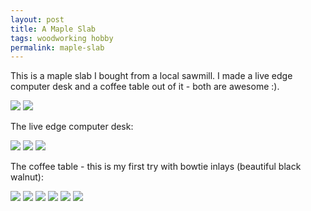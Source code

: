 ```yaml
---
layout: post
title: A Maple Slab
tags: woodworking hobby
permalink: maple-slab
---
```


This is a maple slab I bought from a local sawmill. I made a live edge computer desk and a coffee table out of it - both are awesome :). 

<img class="mx-auto" src="{{site.baseurl}}/assets/img/posts/maple/01.jpg">

<img class="mx-auto" src="{{site.baseurl}}/assets/img/posts/maple/02.jpg">

The live edge computer desk:

<img class="mx-auto" src="{{site.baseurl}}/assets/img/posts/maple/03.jpg">

<img class="mx-auto" src="{{site.baseurl}}/assets/img/posts/maple/04.jpg">

<img class="mx-auto" src="{{site.baseurl}}/assets/img/posts/maple/05.jpg">

The coffee table - this is my first try with bowtie inlays (beautiful black walnut):

<img class="mx-auto" src="{{site.baseurl}}/assets/img/posts/maple/06.jpg">

<img class="mx-auto" src="{{site.baseurl}}/assets/img/posts/maple/07.jpg">

<img class="mx-auto" src="{{site.baseurl}}/assets/img/posts/maple/08.jpg">

<img class="mx-auto" src="{{site.baseurl}}/assets/img/posts/maple/09.jpg">

<img class="mx-auto" src="{{site.baseurl}}/assets/img/posts/maple/10.jpg">

<img class="mx-auto" src="{{site.baseurl}}/assets/img/posts/maple/11.jpg">



